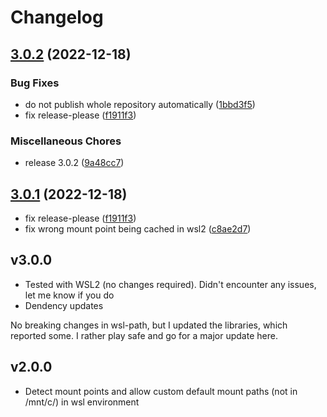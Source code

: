 # Changelog

## [3.0.2](https://github.com/mojadev/wsl-path/compare/v3.0.1...v3.0.2) (2022-12-18)


### Bug Fixes

* do not publish whole repository automatically ([1bbd3f5](https://github.com/mojadev/wsl-path/commit/1bbd3f5eedccf384cc4da26388ffae1640141aee))
* fix release-please ([f1911f3](https://github.com/mojadev/wsl-path/commit/f1911f3d4e4c329bf7c04804b7eb921c1af9bea7))


### Miscellaneous Chores

* release 3.0.2 ([9a48cc7](https://github.com/mojadev/wsl-path/commit/9a48cc7490a11d9a7daf30b224cad2676267ee87))

## [3.0.1](https://github.com/mojadev/wsl-path/compare/v3.0.1...v3.0.1) (2022-12-18)

- fix release-please ([f1911f3](https://github.com/mojadev/wsl-path/commit/f1911f3d4e4c329bf7c04804b7eb921c1af9bea7))
- fix wrong mount point being cached in wsl2 ([c8ae2d7](https://github.com/mojadev/wsl-path/commit/c8ae2d7e7cfe88ca3b483eef90eff6750a03dc50))

## v3.0.0

- Tested with WSL2 (no changes required). Didn't encounter any issues, let me know if you do
- Dendency updates

No breaking changes in wsl-path, but I updated the libraries, which reported some. I rather play
safe and go for a major update here.

## v2.0.0

- Detect mount points and allow custom default mount paths (not in /mnt/c/) in wsl environment
